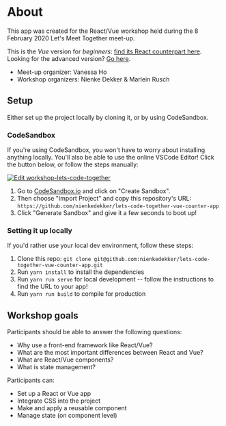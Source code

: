 # About

This app was created for the React/Vue workshop held during the 8 February 2020 Let's Meet Together meet-up.

This is the *Vue* version for *beginners*: [find its React counterpart here](https://github.com/Marleintje/counter-app-react-vue-workshop-beginners). Looking for the advanced version? [Go here](https://todo).

- Meet-up organizer: Vanessa Ho
- Workshop organizers: Nienke Dekker & Marlein Rusch

## Setup
Either set up the project locally by cloning it, or by using CodeSandbox.

### CodeSandbox
If you're using CodeSandbox, you won't have to worry about installing anything locally. You'll also be able to use the online VSCode Editor! Click the button below, or follow the steps manually:

[![Edit workshop-lets-code-together](https://codesandbox.io/static/img/play-codesandbox.svg)](https://codesandbox.io/s/github/nienkedekker/lets-code-together-vue-counter-app/tree/master/?fontsize=14&hidenavigation=1&theme=dark)

1. Go to [CodeSandbox.io](https://codesandbox.io/) and click on "Create Sandbox".
2. Then choose "Import Project" and copy this repository's URL: `https://github.com/nienkedekker/lets-code-together-vue-counter-app`
3. Click "Generate Sandbox" and give it a few seconds to boot up!

### Setting it up locally
If you'd rather use your local dev environment, follow these steps:
1. Clone this repo: `git clone git@github.com:nienkedekker/lets-code-together-vue-counter-app.git`
2. Run `yarn install` to install the dependencies
3. Run `yarn run serve` for local development -- follow the instructions to find the URL to your app!
4. Run `yarn run build` to compile for production

## Workshop goals

Participants should be able to answer the following questions:

- Why use a front-end framework like React/Vue?
- What are the most important differences between React and Vue?
- What are React/Vue components?
- What is state management?

Participants can:

- Set up a React or Vue app
- Integrate CSS into the project
- Make and apply a reusable component
- Manage state (on component level)
